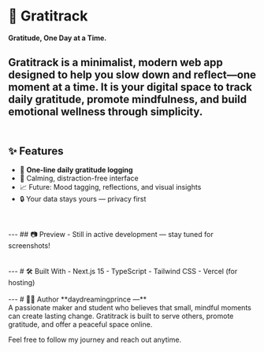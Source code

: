 # 🌿 Gratitrack

**Gratitude, One Day at a Time.**

Gratitrack is a minimalist, modern web app designed to help you slow down and reflect—one moment at a time. It is your digital space to track daily gratitude, promote mindfulness, and build emotional wellness through simplicity. 
<br />
<br />
---
## ✨ Features
- 🧘 **One-line daily gratitude logging**
- 🌱 Calming, distraction-free interface
- 📈 Future: Mood tagging, reflections, and visual insights
- 🔒 Your data stays yours — privacy first
<br />
<br />
---
## 📷 Preview
- Still in active development — stay tuned for screenshots!<br />
<br />
<br />
---   
# 🛠️ Built With
- Next.js 15
- TypeScript
- Tailwind CSS
- Vercel (for hosting)
<br />
<br />
---
# 👨‍💻 Author
**daydreamingprince —** <br />
A passionate maker and student who believes that small, mindful moments can create lasting change. Gratitrack is built to serve others, promote gratitude, and offer a peaceful space online.

Feel free to follow my journey and reach out anytime.